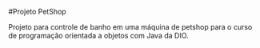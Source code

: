 #Projeto PetShop

Projeto para controle de banho em uma máquina de petshop para o curso de programação orientada a objetos com Java da DIO.
